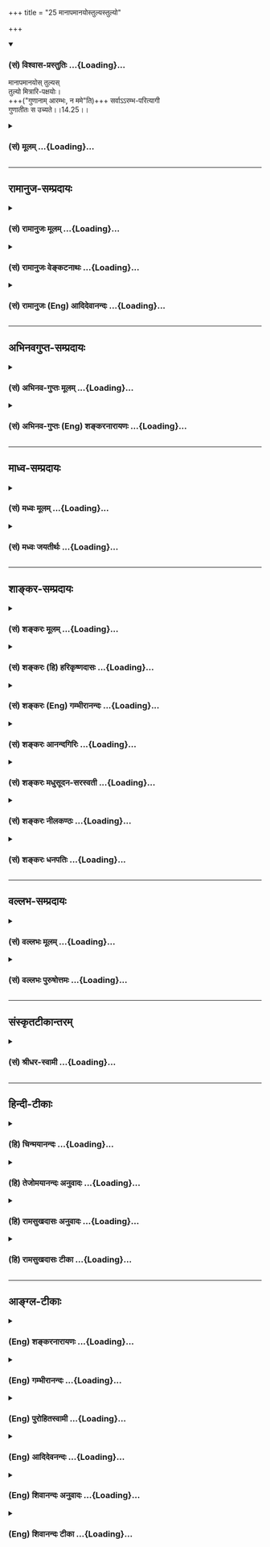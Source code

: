 +++
title = "25 मानापमानयोस्तुल्यस्तुल्यो"

+++
<div class="js_include" newlevelforh1="3" title="(सं) विश्वास-प्रस्तुतिः" unfilled url="/purANam/mahAbhAratam/06-bhIShma-parva/02-bhagavad-gItA-parva/saMskRtam/vishvAsa-prastutiH/14_guNa-traya-vibhAga-y/25_mAnApamAnayostuly.md">
<details open><summary><h3>(सं) विश्वास-प्रस्तुतिः ...{Loading}...</h3></summary>

मानापमानयोस् तुल्यस्  
तुल्यो मित्रारि-पक्षयोः।  
+++("गुणानाम् आरम्भः, न ममे"ति)+++ सर्वाऽऽरम्भ-परित्यागी  
गुणातीतः स उच्यते।।14.25।।
</details>
</div>
<div class="js_include collapsed" newlevelforh1="3" title="(सं) मूलम्" unfilled url="/purANam/mahAbhAratam/06-bhIShma-parva/02-bhagavad-gItA-parva/saMskRtam/mUlam/14_guNa-traya-vibhAga-y/25_mAnApamAnayostuly.md">
<details><summary><h3>(सं) मूलम् ...{Loading}...</h3></summary>

मानापमानयोस्तुल्यस्तुल्यो मित्रारिपक्षयोः।  
सर्वारम्भपरित्यागी गुणातीतः स उच्यते।।14.25।।
</details>
</div>


_________________
## रामानुज-सम्प्रदायः
<div class="js_include collapsed" newlevelforh1="3" title="(सं) रामानुजः मूलम्" unfilled url="/purANam/mahAbhAratam/06-bhIShma-parva/02-bhagavad-gItA-parva/saMskRtam/rAmAnujaH/mUlam/14_guNa-traya-vibhAga-y/25_mAnApamAnayostuly.md">
<details><summary><h3>(सं) रामानुजः मूलम् ...{Loading}...</h3></summary>

।।14.25 ।। तत्+++(=गुण)+++प्रयुक्त**मानापमानयोः** तत्प्रयुक्त**मित्रारिपक्षयोः** अपि स्वसंबन्धाभावाद् एव तुल्यचित्तः; तथा देहित्व-प्रयुक्त**सर्वारम्भ-परित्यागी** य एवंभूतः **स गुणातीत उच्यते**। अथ एवं रूपगुणात्यये प्रधानहेतुम् आह --
</details>
</div>
<div class="js_include collapsed" newlevelforh1="3" title="(सं) रामानुजः वेङ्कटनाथः" unfilled url="/purANam/mahAbhAratam/06-bhIShma-parva/02-bhagavad-gItA-parva/saMskRtam/rAmAnujaH/venkaTanAthaH/14_guNa-traya-vibhAga-y/25_mAnApamAnayostuly.md">
<details><summary><h3>(सं) रामानुजः वेङ्कटनाथः ...{Loading}...</h3></summary>

।। 14.25समदुःखसुखत्वादिकं प्रागेव सुशिक्षितम्; स्वस्थशब्देन
विकारराहित्यगुणाननुविधानादिमात्रप्रतिपादनं पुनरुक्तम् आत्मनिष्ठताविधानं
तु बहुविधसमचित्तताप्रतिपादने हेतुतयोपयुक्तमित्यभिप्रायेणाहस्वस्मिन्
स्थित इति। तदभिप्रेतमाहस्वात्मैकप्रियत्वेनेति।
सुखदुःखप्रियाप्रियादिशब्दानामनतिभिन्नार्थानामपि लोकव्यवहारच्छायया
पुनरुक्तिः परिहृता। तत एवस्वस्थत्वादेवेत्यर्थः।
प्रियाप्रियोपनतावक्षोभ्यत्वादेस्तुल्यप्रियाप्रियादिशब्दैः सिद्धत्वादत्र
विवक्षितं धीविशेषवत्त्वलक्षणं धीरत्वं निन्दास्तुतिसाम्यादौ यथा
हेतुर्भवति; तथा विशिनष्टिप्रकृत्यात्मविवेककुशल इति। धीरः
इत्यन्तैरान्तरलक्षणान्युक्तानि। अथ
बाह्याचारलिङ्गप्रश्नोत्तरमित्यभिप्रायेणाहतत एव
तुल्यनिन्दात्मसंस्तुतिरिति। समदुःखः इत्यादिकं बाह्यलिङ्गपरमिति केचित्।
स्तुतिनिन्दे हि गुणदोषख्यापनरूपे तत्र विविक्तात्मदर्शिनो देहगतैः
सौन्दर्यवैरूप्यादिगुणदोषैः स्तुतिनिन्दाप्रवृत्तौ परस्तुतिनिन्दयोरिव न
प्रीत्यादिसम्भव इत्याह -- आत्मनीति। मूर्खाः पूजितपूजकाः (लोकः पूजितपूजकः)
\[म.भा.5।33।55\] इति न्यायेन लौकिकाः स्तुवन्तं मानयन्ति;
निन्दकमवमन्यन्ते मानावमानप्रकाराश्च लोकव्यवहारतः शास्त्रतश्च सिद्धाः।
तत्रमानयितारो मित्राणि भवन्ति; अवमन्तारस्त्वरयः इति
लोकदृष्टक्रमविवक्षामाह -- तत्प्रयुक्तेति। वाचिकस्तुतिनिन्दयोः
पृथगुपादानादत्र मानावमानशब्दौ मानसकायिकविषयौ। समबुद्धेरपि गुणातीतस्य
परबुद्धिकल्पितौ मित्रारिपक्षौ विद्येते। आरभ्यत इत्यारम्भः कर्म;
कृतप्रतिकृतादिरूपः। अपवर्गार्थारम्भव्यवच्छेदायाहदेहित्वप्रयुक्तेति;
सांसारिकसर्वारम्भपरित्यागीत्यर्थः। एतदेव बाह्याचारलिङ्गम्।
आन्तरैरद्वेषादिभिर्बाह्यैरारम्भपरित्यागादिभिश्च गुणातीतो लक्ष्यते। त एव
च गुणात्ययोपाया इति प्रश्नत्रयं प्रत्युक्तं भवति।  
  

</details>
</div>
<div class="js_include collapsed" newlevelforh1="3" title="(सं) रामानुजः (Eng) आदिदेवानन्दः" unfilled url="/purANam/mahAbhAratam/06-bhIShma-parva/02-bhagavad-gItA-parva/saMskRtam/rAmAnujaH/english/AdidevAnandaH/14_guNa-traya-vibhAga-y/25_mAnApamAnayostuly.md">
<details><summary><h3>(सं) रामानुजः (Eng) आदिदेवानन्दः ...{Loading}...</h3></summary>

14.24 - 14.25 He who is 'alike in pleasure and pain,' namely, whose mind
is eal in pleasure and pain; 'who dwells in his self,' namely, who
dwells in his self because his love for the self keeps his mind in
eanimity in pleasure and pain arising from the birth, death etc., of his
sons and other relatives and friends, and who, because of this, 'looks
upon a clod, a stone and a piece of gold as of eal value,' who
conseently remains the same towards things dear or hateful, i.e., who
treats alike the worldly objects desired and undesired; who is
'intelligent,' namely, proficient in discrimination between the Prakrti
and the self; who, therefore, regards blame and praise as alike, namely,
who treats with eality praise and blame looking upon good and evil
alities as born of identification with bodies such as those of men etc.,
and as such unconnected with his real self; who is the 'same in honour
and dishonour' because these are feelings based on the misconception
that the body is the self, and as a conseence of such discrimination
between the body and the self, 'looks alike on friend and foe,' because
he understands that ther is no connection between them and himself; and
who has thus abandoned all entrprises in which embodied beings are
involved - he who is like this, is said to have risen above the Gunas.
Now Sri Krsna states the main method (technie) for transcending such
Gunas:

</details>
</div>


_________________
## अभिनवगुप्त-सम्प्रदायः
<div class="js_include collapsed" newlevelforh1="3" title="(सं) अभिनव-गुप्तः मूलम्" unfilled url="/purANam/mahAbhAratam/06-bhIShma-parva/02-bhagavad-gItA-parva/saMskRtam/abhinava-guptaH/mUlam/14_guNa-traya-vibhAga-y/25_mAnApamAnayostuly.md">
<details><summary><h3>(सं) अभिनव-गुप्तः मूलम् ...{Loading}...</h3></summary>

।।14.23 -- 14.25।। अत एवाह -- उदासीनवदित्यादि उच्यते इत्यन्तम्। यः अज्ञो
निर्विवेकस्तिष्ठति स एव ज्ञः; सम्यग्ज्ञानात्। तथा हि नेङ्गते न स्वरूपात्
च्यवते। अत्र चोपायः शरीरेन्द्रियादिस्वभाव +++(S;;N चोपायः सर्वेषामारंभाणां
शरीरारंभकेन्द्रियादि -- )+++ एषः; यत् प्रवर्तनम् +++(N प्रवर्तते)+++ ; न तु फलं
किंचिदहमभिसन्दधे इति स्थिरा बुद्धिः +++(N स्थिरबुद्धिः)+++।

</details>
</div>
<div class="js_include collapsed" newlevelforh1="3" title="(सं) अभिनव-गुप्तः (Eng) शङ्करनारायणः" unfilled url="/purANam/mahAbhAratam/06-bhIShma-parva/02-bhagavad-gItA-parva/saMskRtam/abhinava-guptaH/english/shankaranArAyaNaH/14_guNa-traya-vibhAga-y/25_mAnApamAnayostuly.md">
<details><summary><h3>(सं) अभिनव-गुप्तः (Eng) शङ्करनारायणः ...{Loading}...</h3></summary>

14.23-25 Udasinavad etc. upto ucyate. He, who is ignorant i.e., he who
does not distinguish \[even the existence and nonexistence of the
Strands\] - he alone is wise, because of his correct knowledge. That is
why he is not shaken i.e., he does not fall from his own nature. The
means in this regard is the firm conviction : 'The exertion that \[in
found in my body etc.\] is nothing but the innate nature of the body,
the sense-organs etc.; and I am unconcerned with any fruit \[of any
action\]'.

</details>
</div>


_________________
## माध्व-सम्प्रदायः
<div class="js_include collapsed" newlevelforh1="3" title="(सं) मध्वः मूलम्" unfilled url="/purANam/mahAbhAratam/06-bhIShma-parva/02-bhagavad-gItA-parva/saMskRtam/madhvaH/mUlam/14_guNa-traya-vibhAga-y/25_mAnApamAnayostuly.md">
<details><summary><h3>(सं) मध्वः मूलम् ...{Loading}...</h3></summary>

।।14.24 -- 14.25।। तुल्यत्वार्थ उक्तः पुरस्तात्।

</details>
</div>
<div class="js_include collapsed" newlevelforh1="3" title="(सं) मध्वः जयतीर्थः" unfilled url="/purANam/mahAbhAratam/06-bhIShma-parva/02-bhagavad-gItA-parva/saMskRtam/madhvaH/jayatIrthaH/14_guNa-traya-vibhAga-y/25_mAnApamAnayostuly.md">
<details><summary><h3>(सं) मध्वः जयतीर्थः ...{Loading}...</h3></summary>

।।14.24 -- 14.25।। समदुःखसुखः \[14।24\] इत्यादिना सर्वथा सुखादौ
तुल्यत्वबुद्धिरुच्यत इत्यन्यथाप्रतीतिनिरासार्थमाह -- **तुल्यत्वे**ति।
तुल्यत्ववाचिनः शब्दस्यार्थ इत्यर्थः। प्रायः सर्वानित्याद्युक्तरीत्येति
भावः।

</details>
</div>


_________________
## शाङ्कर-सम्प्रदायः
<div class="js_include collapsed" newlevelforh1="3" title="(सं) शङ्करः मूलम्" unfilled url="/purANam/mahAbhAratam/06-bhIShma-parva/02-bhagavad-gItA-parva/saMskRtam/shankaraH/mUlam/14_guNa-traya-vibhAga-y/25_mAnApamAnayostuly.md">
<details><summary><h3>(सं) शङ्करः मूलम् ...{Loading}...</h3></summary>

।।14.25।। --,**मानापमानयोः तुल्यः** समः निर्विकारः **तुल्यः
मित्रारिपक्षयोः;** यद्यपि उदासीना भवन्ति केचित् स्वाभिप्रायेण; तथापि
पराभिप्रायेण मित्रारिपक्षयोरिव भवन्ति इति तुल्यो मित्रारिपक्षयोः इत्याह।
**सर्वारम्भपरित्यागी;** दृष्टादृष्टार्थानि कर्माणि आरभ्यन्ते इति
आरम्भाः; सर्वान् आरम्भान् परित्यक्तुं शीलम् अस्य इति सर्वारम्भपरित्यागी;
देहधारणमात्रनिमित्तव्यतिरेकेण सर्वकर्मपरित्यागी इत्यर्थः। **गुणातीतः सः
उच्यते**।। उदासीनवत् (गीता 14।23) इत्यादि गुणातीतः स उच्यते (गीता 14।25)
इत्येतदन्तम् उक्तं यावत् यत्नसाध्यं तावत् संन्यासिनः अनुष्ठेयं
गुणातीतत्वसाधनं मुमुक्षोः स्थिरीभूतं तु स्वसंवेद्यं सत् गुणातीतस्य यतेः
लक्षणं भवति इति। अधुना कथं च त्रीन्गुणानतिवर्तते इत्यस्य प्रश्नस्य
प्रतिवचनम् आह --,

</details>
</div>
<div class="js_include collapsed" newlevelforh1="3" title="(सं) शङ्करः (हि) हरिकृष्णदासः" unfilled url="/purANam/mahAbhAratam/06-bhIShma-parva/02-bhagavad-gItA-parva/saMskRtam/shankaraH/hindI/harikRShNadAsaH/14_guNa-traya-vibhAga-y/25_mAnApamAnayostuly.md">
<details><summary><h3>(सं) शङ्करः (हि) हरिकृष्णदासः ...{Loading}...</h3></summary>

।।14.25।। तथा --, जो मान और अपमानमें समान अर्थात् निर्विकार रहता है तथा
मित्र और शत्रुपक्षके लिये तुल्य है। यद्यपि कोईकोई पुरुष अपने विचारसे तो
उदासीन होते हैं; परंतु दूसरोंकी समझसे वे मित्र या शत्रुपक्षवालेसे ही
होते हैं इसलिये कहते हैं कि जो मित्र और शत्रुपक्षके लिये तुल्य है। तथा
जो सारे आरम्भोंका त्याग करनेवाला है। दृष्ट और अदृष्ट फलके लिये जानेवाले
कर्मोंका नाम आरम्भ है; ऐसे समस्त आरम्भोंका त्याग करनेका जिसका स्वभाव है
वह सर्वारम्भपरित्यागी है अर्थात् जो केवल शरीरधारणके लिये आवश्यक कर्मोंके
सिवा सारे कर्मोंका त्याग कर देनेवाला है; वह पुरुष गुणातीत कहलाता है।
उदासीनवत् यहाँसे लेकर गुणातीतः स उच्यते यहाँतक जो भाव बतलाये गये हैं; वे
सब जबतक प्रयत्नसे सम्पादन करनेयोग्य रहते हैं; तबतक तो मुमुक्षु --
संन्यासीके लिये अनुष्ठान करनेयोग्य गुणातीतत्वप्राप्तिके साधन हैं और जब
वे स्थिर हो जाते हैं; तो गुणातीत संन्यासीके स्वसंवेद्य लक्षण बन जाते
हैं।

</details>
</div>
<div class="js_include collapsed" newlevelforh1="3" title="(सं) शङ्करः (Eng) गम्भीरानन्दः" unfilled url="/purANam/mahAbhAratam/06-bhIShma-parva/02-bhagavad-gItA-parva/saMskRtam/shankaraH/english/gambhIrAnandaH/14_guNa-traya-vibhAga-y/25_mAnApamAnayostuly.md">
<details><summary><h3>(सं) शङ्करः (Eng) गम्भीरानन्दः ...{Loading}...</h3></summary>

14.25 Further, tulyah, he who is the same, unperturbed; mana-apamanayoh,
under honour and dishonour; tulyah, who is eally disposed;
mitra-ari-paksayoh, both towards the side of the friend and of the
foe-although from their own standpoint some may be unattached, still, in
others' view they may appear to be siding either with friends or foes;
hence it is said, 'eally disposed both towards the side of the friend
and of the foe'; sarva-arambha-parityagi, who has renounced all
enterprise (-those which are undertaken are arambhah, actions intended
for seen or unseen results-), i.e. who is apt to give up all
undertakings, who has given up all actions other than those needed
merely for the maintenance of the body; sah, he; ucyate, is said to
have; gunatitah, gone beyond the alities. The disciplines leading to the
state of transcendence of the alities, which have been stated (in the
verses) beginning from 'he who, sitting like one indifferent,' and
ending with 'he is said to have gone beyond the alities,' have to be
practised by a monk, a seeker of Liberation, so long as they are to be
achieved through effort. But when they become firmly ingrained, they
become the indications, perceivable to himself, of a monk who has
transcended the alities. Now the Lord gives the reply to the estion,
'And how does he transcend the alties;'

</details>
</div>
<div class="js_include collapsed" newlevelforh1="3" title="(सं) शङ्करः आनन्दगिरिः" unfilled url="/purANam/mahAbhAratam/06-bhIShma-parva/02-bhagavad-gItA-parva/saMskRtam/shankaraH/AnandagiriH/14_guNa-traya-vibhAga-y/25_mAnApamAnayostuly.md">
<details><summary><h3>(सं) शङ्करः आनन्दगिरिः ...{Loading}...</h3></summary>

।।14.25।। इतश्च गुणातीतः शक्यो ज्ञातुमित्याह -- **किञ्चेति।** मानः
सत्कारस्तिरस्कारोऽपमानः। परदृष्ट्या यौ सखिशत्रू तयोः पक्षयोर्निर्विशेषो
न कस्यचित्पक्षे तिष्ठतीत्याह -- **तुल्य इति।** विदुषो
मित्रादिबुद्ध्यभावात्तुल्यो मित्रारिपक्षयोरित्ययुक्तमित्याशङ्क्याह --
**यद्यपीति।** सर्वकर्मत्यागे देहधारणमपि निमित्ताभावान्न
स्यादित्याशङ्क्याह -- **देहेति।** उक्तविशेषणो गुणातीतो ज्ञातव्य इत्याह
-- **गुणेति।** यदुक्तमुपेक्षकत्वादि तद्विद्योदयात्पूर्वं यत्नसाध्यं
विद्याधिकारिणा ज्ञानसाधनत्वेनानुष्ठेयमुत्पन्नायां तु विद्यायां
जीवन्मुक्तस्योक्तधर्मजातं स्थिरीभूतं स्वानुभवसिद्धलक्षणत्वेन
तिष्ठतीत्युक्ते धर्मजाते विभागं दर्शयति -- **उदासीनवदित्यादिना।**

</details>
</div>
<div class="js_include collapsed" newlevelforh1="3" title="(सं) शङ्करः मधुसूदन-सरस्वती" unfilled url="/purANam/mahAbhAratam/06-bhIShma-parva/02-bhagavad-gItA-parva/saMskRtam/shankaraH/madhusUdana-sarasvatI/14_guNa-traya-vibhAga-y/25_mAnApamAnayostuly.md">
<details><summary><h3>(सं) शङ्करः मधुसूदन-सरस्वती ...{Loading}...</h3></summary>

।।14.25।। मानः सत्कार आदरापरपर्यायः;
अपमानस्तिरस्कारोऽनादरापरपर्यायस्तयोस्तुल्यो हर्षविषादशून्यो निन्दास्तुती
शब्दरूपे मानापमानौ तु शब्दमन्तरेणापि कायमनोव्यापारविशेषाविति भेदः। अत्र
पकारवकारयोः पाठविकल्पेऽप्यर्थः स एव। तुल्यो
मित्रारिपक्षयोर्मित्रपक्षस्येवारिपक्षस्यापि द्वेषाविषयः स्वयं
तयोरनुग्रहनिग्रहशून्य इति वा। सर्वारम्भपरित्यागी आरभ्यन्त इत्यारम्भाः
कर्माणि तान्सर्वान्परित्यक्तुं शीलं यस्य स तथा। ,देहयात्रामात्रव्यतिरेकेण
सर्वकर्मपरित्यागीत्यर्थः। उदासीनवदासीन इत्याद्युक्तप्रकाराचारो गुणातीतः
स उच्यते। यदुक्तमुपेक्षकत्वादि तद्विद्योदयात्पूर्वं यत्नसाध्यं
विद्याधिकारिणा साधनत्वेनानुष्ठेयमुत्पन्नायां तु विद्यायां जीवन्मुक्तस्य
गुणातीतस्योक्तं धर्मजातमयत्नसिद्धं लक्षणत्वेन तिष्ठतीत्यर्थः।

</details>
</div>
<div class="js_include collapsed" newlevelforh1="3" title="(सं) शङ्करः नीलकण्ठः" unfilled url="/purANam/mahAbhAratam/06-bhIShma-parva/02-bhagavad-gItA-parva/saMskRtam/shankaraH/nIlakaNThaH/14_guNa-traya-vibhAga-y/25_mAnApamAnayostuly.md">
<details><summary><h3>(सं) शङ्करः नीलकण्ठः ...{Loading}...</h3></summary>

।।14.25।। अथ चतुर्थ्यां भूमौ सत्त्वापत्तिसंज्ञायां स्थितस्य योगिनः
समाधिसुखाभावेन स्वसंवेद्यलिङ्गाभावात्तत्त्वनिश्चयेन द्वैतस्य
बाधाल्लिङ्गमाचारश्च परसंवेद्य एव तदाह -- **मानेति।** यथाहि परीक्षकः
कूटकार्षापणस्य लाभे विनाशे वा हर्षविषादशून्यो न च तल्लाभार्थं
यत्नमारभते; मूढस्तु ताभ्यां बाध्यते तल्लाभार्थं यत्नं चारभते; एवं
विद्वान् द्वैतं मरुमरीचिकाह्रदसमानं पश्यन् तत्र मानापमानयोर्वा
मित्रारिपक्षयोर्वा तुल्य एव नत्वन्यतरलाभाय परिहाराय वा यत्नमारभते अतो
गुणातीत इत्युच्यते। सर्वत्र पदार्थः स्पष्टः।

</details>
</div>
<div class="js_include collapsed" newlevelforh1="3" title="(सं) शङ्करः धनपतिः" unfilled url="/purANam/mahAbhAratam/06-bhIShma-parva/02-bhagavad-gItA-parva/saMskRtam/shankaraH/dhanapatiH/14_guNa-traya-vibhAga-y/25_mAnApamAnayostuly.md">
<details><summary><h3>(सं) शङ्करः धनपतिः ...{Loading}...</h3></summary>

।।14.25।। मानः सत्कारोऽपमानस्तिरस्कास्तयोर्मानापामानयोस्तुल्यः समो
निर्विकारः परदृष्ट्या यौ मित्रशत्रू तयोः पक्षयोस्तुल्यो न कस्यचित्पक्षं
भजतीत्यर्थः। दृष्टादृष्टार्थानि कर्माण्यारभ्यन्त
इत्यारम्भास्तान्सर्वारम्भांस्त्यक्तुं शीलं यस्येति
देहधारणमात्रनिमित्तव्यतिरेकेण सर्वारम्भपरित्यागीत्यर्थः। एतोदृशो यः स
गुणातीति उच्यते सर्वारम्भपरित्यागीत्येतदन्तं यावद्यन्त्रसाध्यं
तावद्गुणातीतत्वासाधनं विरक्तेन मुमुक्षुणानुष्ठेयं स्थिरीभूतं तु
जीवन्मुक्तस्य गुणातीतस्य स्वभावभूतत्वादयन्त्रसिद्धं लक्षणं भवति।

</details>
</div>


_________________
## वल्लभ-सम्प्रदायः
<div class="js_include collapsed" newlevelforh1="3" title="(सं) वल्लभः मूलम्" unfilled url="/purANam/mahAbhAratam/06-bhIShma-parva/02-bhagavad-gItA-parva/saMskRtam/vallabhaH/mUlam/14_guNa-traya-vibhAga-y/25_mAnApamAnayostuly.md">
<details><summary><h3>(सं) वल्लभः मूलम् ...{Loading}...</h3></summary>

।।14.25।। मानापमानयोरिति। देहित्वप्रयुक्तसर्वारम्भपरित्यागी च यः;
एवम्भूतः स गुणातीत उच्यते ज्ञानमार्गीयः।

</details>
</div>
<div class="js_include collapsed" newlevelforh1="3" title="(सं) वल्लभः पुरुषोत्तमः" unfilled url="/purANam/mahAbhAratam/06-bhIShma-parva/02-bhagavad-gItA-parva/saMskRtam/vallabhaH/puruShottamaH/14_guNa-traya-vibhAga-y/25_mAnApamAnayostuly.md">
<details><summary><h3>(सं) वल्लभः पुरुषोत्तमः ...{Loading}...</h3></summary>

  
  
।।14.25।। किञ्च मानापमानयोस्तुल्यः भगवत्कृतमानापमानयोः स्वीयत्वेन
कृतत्वात्तुल्यः। तुल्यो मित्रारिपक्षयोः; भगवदीयेन तदीयत्वेन; मित्रपक्षे
कृते तुल्यः भगवदीयभावेन अरिपक्षे आसुरैर्भगवदीयत्वेन विचारिते भगवदीयत्वेन
तथा विचारयन्तीति तेषामुचितमेवेति तद्दोषाविचारकत्वात्तुल्यः।
सर्वारम्भपरित्यागी सर्वेषां पदार्थानामारम्भानां दृष्टप्रत्ययानां
परित्यजनशीलवान्। एवमाचारवान् यः सगुणातीत उच्येते; कथ्यत इत्यर्थः। ,

</details>
</div>


_________________
## संस्कृतटीकान्तरम्
<div class="js_include collapsed" newlevelforh1="3" title="(सं) श्रीधर-स्वामी" unfilled url="/purANam/mahAbhAratam/06-bhIShma-parva/02-bhagavad-gItA-parva/saMskRtam/shrIdhara-svAmI/14_guNa-traya-vibhAga-y/25_mAnApamAnayostuly.md">
<details><summary><h3>(सं) श्रीधर-स्वामी ...{Loading}...</h3></summary>

।।14.25।। अपिच **-- मानापमानयोरिति।** मानेऽपमाने च तुल्यः;
मित्रपक्षेऽरिपक्षे च तुल्यः;
सर्वान्दृष्टादृष्टार्थानारम्भानुद्यमान्परित्यक्तुं शीलं यस्य। स
एवंभूताचारयुक्तो गुणातीत उच्यते।

</details>
</div>


_________________
## हिन्दी-टीकाः
<div class="js_include collapsed" newlevelforh1="3" title="(हि) चिन्मयानन्दः" unfilled url="/purANam/mahAbhAratam/06-bhIShma-parva/02-bhagavad-gItA-parva/hindI/chinmayAnandaH/14_guNa-traya-vibhAga-y/25_mAnApamAnayostuly.md">
<details><summary><h3>(हि) चिन्मयानन्दः ...{Loading}...</h3></summary>

।।14.25।। पूर्वोक्त श्लोकों में चित्रित किये गये त्रिगुणातीत पुरुष के
सामान्य चित्र को यहाँ और अधिक स्पष्ट किया गया है; जिससे हम उसका समीप से
सूक्ष्म अवलोकन कर सकें। मान और अपमान में सम रहना ज्ञानी पुरुष का लक्षण
है। अपने दिव्य स्वरूप में दृढ़ निष्ठा प्राप्त किया हुआ पुरुष जीवन से
भयभीत नहीं होता; क्योंकि जगत् की ओर देखने का उसका दृष्टिकोण अज्ञानियों
से सर्वथा भिन्न होता है। जीवन का अहंकार केन्द्रित मूल्यांकन हमें मान और
अपमान को क्रमश उपादेय (स्वीकार्य) और हेय (त्याज्य) मानने को बाध्य करता
है। लौकिक जीवन में भी हम देखते हैं कि देश के लिये प्राणोत्सर्ग करने वाले
पुरुष ऐसी स्थिति की कामना करते हैं जिसे अन्य लोग अपमान जनक समझते हैं।
परन्तु समाज के मान और अपमान की ओर ध्यान दिये बिना ऐसे लोग पूर्ण उत्साह
के साथ अपनी पीढ़ी से प्रेम और उसकी सेवा करते हैं। आपेक्षिक सिद्धान्त की
खोज के दिन आर्कमिडीज को विवस्त्र स्थिति में सड़क पर यूरेका; यूरेका
चिल्लाते हुये दौड़ने में अपमान का अनुभव नहीं हुआ; परन्तु किसी और दिन यह
बात नहीं होती मान और अपमान बुद्धि के निर्णय हैं; जो स्थानस्थान पर और
समयसमय पर बदलते रहते हैं। जो पुरुष अहंकार के स्तर से ऊंचा उठ गया है; उसे
दोनों ही समान हैं; कांटो के मुकुट का उतना ही स्वागत है; जितना गुलाब के
फूलों के मुकुट काशत्रु और मित्र के पक्षों में सम जैसे हम अपने शरीर के
किसी अंग को शत्रु और किसी अंग को मित्र नहीं मानते; वैसे ही आत्मैकत्व
ज्ञान प्राप्त पुरुष भी किसी से मित्रता या शत्रुता नहीं रखता। तथापि अन्य
लोग उससे अवश्य ही मित्र या शत्रु भाव रख सकते हैं; किन्तु वह दोनों के
प्रति समान भाव से रहता है। आत्मानुभव की दृष्टि से ज्ञानी पुरुष जानता है
वे सब मैं ही हूँ। सर्वारम्भ परित्यागी आरंभ का अर्थ है कर्म। इसका अर्थ यह
नहीं हुआ कि त्रिगुणातीत पुरुष क्रियाशून्य हो जाता है। इसका अभिप्राय यह
है कि उसे अपने कर्मों में न कर्तृत्व का अभिमान होता है और न स्वार्थ का।
आरम्भ शब्द में वे सब कर्म समाविष्ट हैं; जो अनेक वस्तुओं के अर्जन और
संग्रह करने तथा उनपर अपना स्वामित्य स्थापित करने के लिये अहंकार और
स्वार्थ से प्रेरित होते हैं। अज्ञानी जीव के लिये ये कर्म स्वाभाविर्क
हैं। अहंकार रहित आत्मज्ञानी पुरुष ईश्वर से अनुप्राणित होकर ईश्वरीय पुरुष
के रूप में इस जगत् में कल्याणार्थ कार्य करता है। उपर्युक्त लक्षणों से
पुरुष गुणातीत कहा जाता है। इन श्लोकों में अर्जुन के द्वितीय प्रश्न का
उत्तर दिया गया है। श्री शंकराचार्य अपने भाष्य में लिखते हैं कि मोक्ष
प्राप्ति के इच्छुक साधक को इन गुणों को साधन के रूप में अपनाना चाहिये। एक
बार ज्ञान में निष्ठा प्राप्त कर लेने पर ये गुण उसके स्वाभाविक लक्षण बन
जायेंगे; जो स्वसंवेद्य होते हैं। गुणातीत पुरुष के ये मुख्य लक्षण
हैं। अर्जुन का तीसरा प्रश्न यह था; किस प्रकार वह तीनों गुणों से अतीत होता
है इसका उत्तर देते हुये भगवान् कहते हैं

</details>
</div>
<div class="js_include collapsed" newlevelforh1="3" title="(हि) तेजोमयानन्दः अनुवादः" unfilled url="/purANam/mahAbhAratam/06-bhIShma-parva/02-bhagavad-gItA-parva/hindI/tejomayAnandaH/anuvAdaH/14_guNa-traya-vibhAga-y/25_mAnApamAnayostuly.md">
<details><summary><h3>(हि) तेजोमयानन्दः अनुवादः ...{Loading}...</h3></summary>

।।14.25।। जो मान और अपमान में सम है; शत्रु और मित्र के पक्ष में भी सम
है, ऐसा सर्वारम्भ परित्यागी पुरुष गुणातीत कहा जाता है।।

</details>
</div>
<div class="js_include collapsed" newlevelforh1="3" title="(हि) रामसुखदासः अनुवादः" unfilled url="/purANam/mahAbhAratam/06-bhIShma-parva/02-bhagavad-gItA-parva/hindI/rAmasukhadAsaH/anuvAdaH/14_guNa-traya-vibhAga-y/25_mAnApamAnayostuly.md">
<details><summary><h3>(हि) रामसुखदासः अनुवादः ...{Loading}...</h3></summary>

।।14.25।। जो धीर मनुष्य सुख-दुःखमें सम तथा अपने स्वरूपमें स्थित रहता है;
जो मिट्टीके ढेले, पत्थर और सोनेमें सम रहता है जो प्रिय-अप्रियमें तथा
अपनी निन्दा-स्तुतिमें सम रहता है जो मान-अपमानमें तथा मित्र-शत्रुके
पक्षमें सम रहता है; जो सम्पूर्ण कर्मोंके आरम्भका त्यागी है, वह मनुष्य
गुणातीत कहा जाता है।

</details>
</div>
<div class="js_include collapsed" newlevelforh1="3" title="(हि) रामसुखदासः टीका" unfilled url="/purANam/mahAbhAratam/06-bhIShma-parva/02-bhagavad-gItA-parva/hindI/rAmasukhadAsaH/TIkA/14_guNa-traya-vibhAga-y/25_mAnApamAnayostuly.md">
<details><summary><h3>(हि) रामसुखदासः टीका ...{Loading}...</h3></summary>

।।14.25।।***व्याख्या --***  **धीरः; समदुःखसुखः --** नित्यअनित्य;
सारअसार आदिके तत्त्वको जानकर स्वतःसिद्ध स्वरूपमें स्थित होनेसे गुणातीत
मनुष्य धैर्यवान् कहलाता है। पूर्वकर्मोंके अनुसार आनेवाली अनुकूलप्रतिकूल
परिस्थितिका नाम सुखदुःख है अर्थात् प्रारब्धके अनुसार शरीर; इन्द्रियों
आदिके अनुकूल परिस्थितिको सुख कहते हैं और शरीर; इन्द्रियों आदिके प्रतिकूल
परिस्थितिको दुःख कहते हैं। गुणातीत मनुष्य इन दोनोंमें सम रहता है।
तात्पर्य है कि सुखदुःखरूप बाह्य परिस्थितियाँ उसके कहे जानेवाले
अन्तःकरणमें विकार पैदा नहीं कर सकतीं; उसको सुखीदुःखी नहीं कर
सकतीं।**स्वस्थः --** स्वरूपमें सुखदुःख है ही नहीं। स्वरूपसे तो सुखदुःख
प्रकाशित होते हैं। अतः गुणातीत मनुष्य आनेजानेवाले सुखदुःखका भोक्ता नहीं
बनता; प्रत्युत अपने नित्यनिरन्तर रहनेवाले स्वरूपमें स्थिर रहता
है।**समलोष्टाश्मकाञ्चनः --** उसका मिट्टीके ढेले; पत्थर और स्वर्णमें न तो
आकर्षण (राग) होता है और न विकर्षण (द्वेष) होता है। परन्तु व्यवहारमें वह
ढेलेको ढेलेकी जगह रखता है; पत्थरको पत्थरकी जगह रखता है और स्वर्णको
स्वर्णकी जगह (तिजोरी आदिमें) रखता है। तात्पर्य है कि यद्यपि उनकी
प्राप्तिअप्राप्तिमें उसको हर्षशोक नहीं होते; वह सम रहता है; तथापि उनसे
व्यवहार तो यथायोग्य ही करता है। ढेले; पत्थर और स्वर्णका ज्ञान न होना समता
नहीं कहलाती। समता वही है कि इन तीनोंका ज्ञान होते हुए भी इनमें रागद्वेष
न हों। ज्ञान कभी दोषी नहीं होता; विकार ही दोषी होते
हैं।**तुल्यप्रियाप्रियः --** क्रियमाण कर्मोंकी सिद्धिअसिद्धिमें अर्थात्
उनके तात्कालिक फलकी प्राप्तिअप्राप्तिमें भी वह सम रहता
है।**तुल्यनिन्दात्मसंस्तुतिः --** निन्दा और स्तुतिमें नामकी मुख्यता होती
है। गुणातीत मनुष्यका नामके साथ कोई सम्बन्ध नहीं रहता अतः कोई निन्दा करे
तो उसके चित्तमें खिन्नता नहीं होती और कोई स्तुति करे तो उसके चित्तमें
प्रसन्नता नहीं होती। इसी प्रकार निन्दा करनेवालोंके प्रति उसका द्वेष नहीं
होता और स्तुति करनेवालोंके प्रति उसका राग नहीं होता। साधारण मनुष्योंकी यह
एक आदत बन जाती है कि उनको अपनी निन्दा बुरी लगती है और स्तुति अच्छी लगती
है। परन्तु जो गुणोंसे ऊँचे उठ जाते हैं; उनको निन्दास्तुतिका ज्ञान तो
होता है और वे बर्ताव भी सबके साथ यथोचित ही करते हैं; पर उनमें
निन्दास्तुतिको लेकर खिन्नताप्रसन्नता नहीं होती। कारण कि वे जिस तत्त्वमें
स्थित हैं; वहाँ गुणोंवाली परकृत निन्दास्तुति पहुँचती ही नहीं। निन्दा और
स्तुति -- ये दोनों ही परकृत क्रियाएँ हैं। उन क्रियाओंसे राजीनाराज होना
गलती है। कारण कि जिसका जैसा स्वभाव है; जैसी धारणा है; वह उसके अनुसार ही
बोलता है। वह हमारे अनुकूल ही बोले; हमारी निन्दा न करे -- यह न्याय नहीं
है अर्थात् उसको बोलनेमें बाध्य करनेका भाव न्याय नहीं है; अन्याय है।
दूसरोंपर हमारा क्या अधिकार है कि तुम हमारी निन्दा मत करो हमारी स्तुति ही
करो दूसरी बात; कोई निन्दा करता है तो उसमें साधकको प्रसन्न होना चाहिये कि
इससे मेरे पाप कट रहे हैं; मैं शुद्ध हो रहा हूँ। अगर कोई हमारी प्रशंसा
करता है; तो उससे हमारे पुण्य नष्ट होते हैं। अतः प्रशंसामें राजी नहीं
होना चाहिये क्योंकि राजी होनेमें खतरा है**मानापमानयोस्तुल्यः --** मान और
अपमान होनेमें शरीरकी मुख्यता होती है। गुणातीत मनुष्यका शरीरके साथ
तादात्म्य नहीं रहता। अतः कोई उसका आदर करे या निरादर करे; मान करे या
अपमान करे; इन परकृत क्रियाओंका उसपर कोई असर नहीं पड़ता। निन्दास्तुति और
मानअपमान -- इन दोनों ही परकृत क्रियाओंमें गुणातीत मनुष्य सम रहता है। इन
दोनों परकृत क्रियाओंका ज्ञान होना दोषी नहीं है; प्रत्युत निन्दा और
अपमानमें दुःखी होना तथा स्तुति और मानमें हर्षित होना दोषी है क्योंकि ये
दोनों ही प्रकृतिके विकार हैं। गुणातीत पुरुषको निन्दास्तुति और मानअपमानका
ज्ञान तो होता है; पर गुणोंसे सम्बन्धविच्छेद होनेसे; नाम और शरीरके साथ
तादात्म्य न रहनेसे वह सुखीदुःखी नहीं होता। कारण कि वह जिस तत्त्वमें
स्थित है; वहाँ ये विकार नहीं हैं। वह तत्त्व गुणरहित है; निर्विकार
है।**तुल्यो मित्रारिपक्षयोः --** वह मित्र और शत्रुके पक्षमें सम रहता है।
यद्यपि गुणातीत मनुष्यकी दृष्टिमें कोई मित्र और शत्रु नहीं होता; तथापि
दूसरे लोग अपनी भावनाके अनुसार उसे अपना मित्र अथवा शत्रु भी मान सकते हैं।
साधारण मनुष्यको भी दूसरे लोग अपनी भावनाके अनुसार मित्र या शत्रु मान सकते
हैं किन्तु इस बातका पता लगनेपर उस मनुष्यपर इसका असर पड़ता है; जिससे
उसमें रागद्वेष उत्पन्न हो सकते हैं। परन्तु गुणातीत मनुष्यपर इस बातका पता
लगनेपर भी कोई असर नहीं पड़ता। वस्तुतः मित्र और शत्रुकी भावनाके कारण ही
व्यवहारमें पक्षपात होता है। गुणातीत मनुष्यके कहलानेवाले अन्तःकरणमें
मित्रशत्रुकी भावना ही नहीं होती अतः उसके व्यवहारमें पक्षपात नहीं होता। एक
व्यक्ति उस महापुरुषके साथ मित्रता रखता है और दूसरा व्यक्ति अपने स्वभाववश
उस महापुरुषके साथ शत्रुता रखता है। जब उन दोनों व्यक्तियोंकी किसी बातको
लेकर न्याय करनेका अवसर आ जाय; तब (व्यवहारमें) वह मित्रता रखनेवालेकी
अपेक्षा शत्रुता रखनेवालेका कुछ अधिक पक्ष लेता है। जैसे -- पदार्थादिका
बँटवारा करते समय वह मित्रता रखनेवालेको कम (उतना ही; जितना वह
प्रसन्नतापूर्वक सहन कर सकता हो) और शत्रुता रखनेवालोंको कुछ ज्यादा पदार्थ
देता है। यह भी समता ही कहलाती है क्योंकि अपने पक्षवालोंके साथ न्याय और
विपक्षवालोंके साथ उदारता होनी चाहिये।**सर्वारम्भपरित्यागी --** वह
महापुरुष सम्पूर्ण कर्मोंके आरम्भका त्यागी होता है। तात्पर्य है कि
धनसम्पत्तिके संग्रह और भोगोंके लिये वह किसी तरहका कोई नया कर्म आरम्भ
नहीं करता। स्वतः प्राप्त परिस्थितिके अनुसार ही उसकी प्रवृत्ति और
निवृत्ति होती है अर्थात क्रियाओंमें उसकी प्रवृत्ति कामना; वासना; ममतासे
रहित होती है और निवृत्ति भी मानबड़ाई आदिकी इच्छासे रहित होती
है।**गुणातीतः स उच्यते --** यहाँ **उच्यते** पदसे यही ध्वनि निकलती है कि
उस महापुरुषकी गुणातीत संज्ञा नहीं है किन्तु उसके कहे जानेवाले शरीर;
अन्तःकरणके लक्षणोंको लेकर ही उसको गुणातीत कहा जाता है। वास्तवमें देखा जाय
तो जो गुणातीत है; उसके लक्षण नहीं हो सकते। लक्षण तो गुणोंसे ही होते हैं
अतः जिसके लक्षण होते हैं; वह गुणातीत कैसे हो सकता है परन्तु अर्जुनने भी
गुणातीतके ही लक्षण पूछे हैं और भगवान्ने भी गुणातीतके ही लक्षण कहे हैं।
इसका तात्पर्य यह है कि लोग पहले उस गुणातीतकी जिस शरीर और अन्तःकरणमें
स्थिति मानते थे; उसी शरीर और अन्तःकरणके लक्षणोंको लेकर वे उसमें आरोप
करते हैं कि यह गुणातीत मनुष्य है। अतः ये लक्षण गुणातीत मनुष्यको
पहचाननेके संकेतमात्र हैं। प्रकृतिके कार्य गुण हैं और गुणोंके कार्य
शरीरइन्द्रियाँमनबुद्धि हैं। अतः मनबुद्धि आदिके द्वारा अपने कारण गुणोंका
भी पूरा वर्णन नहीं हो सकता; फिर गुणोंके भी कारण प्रकृतिका वर्णन हो ही
कैसे सकता है जो प्रकृतिसे भी सर्वथा अतीत (गुणातीत) है; उसका वर्णन करना
तो उन मनबुद्धि आदिके द्वारा सम्भव ही नहीं है। वास्तवमें गुणातीतके ये
लक्षण स्वरूपमें तो होते ही नहीं किन्तु अन्तःकरणमें मानी हुई अहंताममताके
नष्ट हो जानेपर उसके कहे जानेवाले अन्तःकरणके माध्यमसे ही ये लक्षण --
गुणातीतके लक्षण कहे जाते हैं। यहाँ भगवान्ने सुखदुःख; प्रियअप्रिय;
निन्दास्तुति और मानअपमान -- ये आठ परस्पर विरुद्ध नाम लिये हैं; जिनमें
साधारण आदमियोंकी तो विषमता हो ही जाती है; साधकोंकी भी कभीकभी विषमता हो
जाती है। ऐसे इन आठ कठिन स्थलोंमें जिसकी समता हो जाती है; उसके लिये अन्य
सभी अवस्थाओंमें समता रखना सुगम हो जाता है। अतः यहाँ उन्हीं आठ कठिन
स्थलोंका नाम लेकर भगवान् यह बताते हैं कि गुणातीत महापुरुषकी इन आठों
स्थलोंमें स्वतःस्वाभाविक समता होती है। गुणातीत मनुष्यकी जो स्वतःसिद्ध
निर्विकारता है; उसकी जो स्वाभाविक स्थिति है; उसमें अनुकूलप्रतिकूल
परिस्थितियोंके आनेजानेका कुछ भी फरक नहीं पड़ता। उसकी निर्विकारता; समता
ज्योंकीत्यों अटल रहती है। उसकी शान्ति कभी भङ्ग नहीं होती। \[चौबीसवें और
पचीसवें -- इन दो श्लोकोंमें भगवान्ने गुणातीत महापुरुषकी समताका वर्णन
किया है। \]  
  
***सम्बन्ध --***  अर्जुनने तीसरे प्रश्नके रूपमें गुणातीत होनेका उपाय
पूछा था। उसका उत्तर भगवान् आगेके श्लोकमें देते हैं।  
  

</details>
</div>


_________________
## आङ्ग्ल-टीकाः
<div class="js_include collapsed" newlevelforh1="3" title="(Eng) शङ्करनारायणः" unfilled url="/purANam/mahAbhAratam/06-bhIShma-parva/02-bhagavad-gItA-parva/english/shankaranArAyaNaH/14_guNa-traya-vibhAga-y/25_mAnApamAnayostuly.md">
<details><summary><h3>(Eng) शङ्करनारायणः ...{Loading}...</h3></summary>

14.25. Who remains eal to honour and to dishonour, and eal to the sides
of \[both\] the friend and the foe; and who has given up all fruits of
his initiatives-he is said to have transcended the Strands.

</details>
</div>
<div class="js_include collapsed" newlevelforh1="3" title="(Eng) गम्भीरानन्दः" unfilled url="/purANam/mahAbhAratam/06-bhIShma-parva/02-bhagavad-gItA-parva/english/gambhIrAnandaH/14_guNa-traya-vibhAga-y/25_mAnApamAnayostuly.md">
<details><summary><h3>(Eng) गम्भीरानन्दः ...{Loading}...</h3></summary>

14.25 He who is the same under honour and dishonour, who is eally
disposed both towards the side of the friend and of the foe, who has
renounced all enterprise,-he is said to have gone beyond the alities.

</details>
</div>
<div class="js_include collapsed" newlevelforh1="3" title="(Eng) पुरोहितस्वामी" unfilled url="/purANam/mahAbhAratam/06-bhIShma-parva/02-bhagavad-gItA-parva/english/purohitasvAmI/14_guNa-traya-vibhAga-y/25_mAnApamAnayostuly.md">
<details><summary><h3>(Eng) पुरोहितस्वामी ...{Loading}...</h3></summary>

14.25 Who looks equally upon honour and dishonour, loves friends and
foes alike, abandons all initiative, such is he who transcends the
Qualities.

</details>
</div>
<div class="js_include collapsed" newlevelforh1="3" title="(Eng) आदिदेवनन्दः" unfilled url="/purANam/mahAbhAratam/06-bhIShma-parva/02-bhagavad-gItA-parva/english/AdidevanandaH/14_guNa-traya-vibhAga-y/25_mAnApamAnayostuly.md">
<details><summary><h3>(Eng) आदिदेवनन्दः ...{Loading}...</h3></summary>

14.25 He who is the same in honour and dishonour, and the same to friend
and foe, and how has abandoned all enterprises - he is said to have
risen above the Gunas.

</details>
</div>
<div class="js_include collapsed" newlevelforh1="3" title="(Eng) शिवानन्दः अनुवादः" unfilled url="/purANam/mahAbhAratam/06-bhIShma-parva/02-bhagavad-gItA-parva/english/shivAnandaH/anuvAdaH/14_guNa-traya-vibhAga-y/25_mAnApamAnayostuly.md">
<details><summary><h3>(Eng) शिवानन्दः अनुवादः ...{Loading}...</h3></summary>

14.25 Who is the same in honour and dishonour, the same to friend and
foe, abandoning all undertakings he is said to have transcended the
alities.

</details>
</div>
<div class="js_include collapsed" newlevelforh1="3" title="(Eng) शिवानन्दः टीका" unfilled url="/purANam/mahAbhAratam/06-bhIShma-parva/02-bhagavad-gItA-parva/english/shivAnandaH/TIkA/14_guNa-traya-vibhAga-y/25_mAnApamAnayostuly.md">
<details><summary><h3>(Eng) शिवानन्दः टीका ...{Loading}...</h3></summary>

14.25 मानापमानयोः in honour and dishonour; तुल्यः the same; तुल्यः the
same; मित्रारिपक्षयोः to friend and foe; सर्वारम्भपरित्यागी abandoning
all undertakings; गुणातीतः crossed the Gunas; सः he; उच्यते is
said.Commentary He keeps a balanced mind in honour and dishonour. He is
the same to friend and foe. He is not affected by the dual throng. He
has risen above the Gunas. He rests in his own essential nature as
ExistenceKnowledgeBliss Absolute. He abids in his own Self. He is a
Gunatita (one who has transcended the alities of Nature) who is not
affected by the play of the alities. He keeps an even outlook amidst
changes. He maintains a clam eilibrium.He abandons all actions that can
bring visible or invisible fruits or results but he does actions that
are necessary for the bare maintenance of his body. The alities
described in verses 23; 24 and 25; such as indifference; etc.; are the
means for attaining liberation. They represent the ideal that you should
have before you. The aspirant should cultivate them. But one attains
knowledge of the Self when he abides in his own true nature. These
attributes form part and parcel of his nature and serve as marks to
indicate that he has crossed beyond the three alities.The Lord gives in
the following verse the answer to the third estion of Arjuna How does
one go beyond the three alities

</details>
</div>
